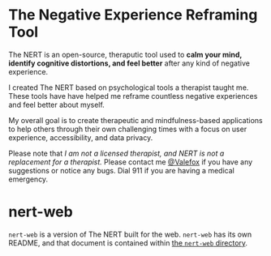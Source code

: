 # The Negative Experience Reframing Tool
The NERT is an open-source, theraputic tool used to **calm your mind, identify cognitive distortions, and feel better** after any kind of negative experience.

I created The NERT based on psychological tools a therapist taught me. These tools have have helped me reframe countless negative experiences and feel better about myself.

My overall goal is to create therapeutic and mindfulness-based applications to help others through their own challenging times with a focus on user experience, accessibility, and data privacy.

Please note that _I am not a licensed therapist, and NERT is not a replacement for a therapist._ Please contact me [@Valefox](https://twitter.com/valefox) if you have any suggestions or notice any bugs. Dial 911 if you are having a medical emergency.

# nert-web
`nert-web` is a version of The NERT built for the web. `nert-web` has its own README, and that document is contained within [the `nert-web` directory](./nert-web). 
